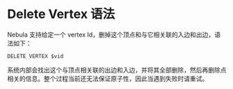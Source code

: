 # Delete Vertex 语法

Nebula 支持给定一个 vertex Id，删掉这个顶点和与它相关联的入边和出边，语法如下：

```
DELETE VERTEX $vid
```

系统内部会找出这个与顶点相关联的出边和入边，并将其全部删除，然后再删除点相关的信息。整个过程当前还无法保证原子性，因此当遇到失败时请重试。
